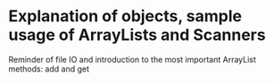 # Explanation of objects, sample usage of ArrayLists and Scanners
Reminder of file IO and introduction to the most important ArrayList methods: add and get
